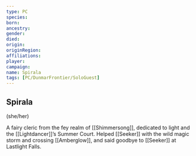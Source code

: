 ```yaml
---
type: PC
species:
born:
ancestry:
gender:
died:
origin:
originRegion:
affiliations:
player:
campaign:
name: Spirala
tags: [PC/DunmarFrontier/SoloGuest]
---
```

## Spirala 
(she/her)

A fairy cleric from the fey realm of [[Shimmersong]], dedicated to light and the [[Lightdancer]]’s Summer Court. Helped [[Seeker]] with the wild magic storm and crossing [[Amberglow]], and said goodbye to [[Seeker]] at Lastlight Falls.